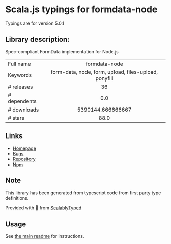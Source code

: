 
# Scala.js typings for formdata-node

Typings are for version 5.0.1

## Library description:
Spec-compliant FormData implementation for Node.js

|                    |                 |
| ------------------ | :-------------: |
| Full name          | formdata-node |
| Keywords           | form-data, node, form, upload, files-upload, ponyfill |
| # releases         | 36 |
| # dependents       | 0.0 |
| # downloads        | 5390144.666666667 |
| # stars            | 88.0 |

## Links
- [Homepage](https://github.com/octet-stream/form-data#readme)
- [Bugs](https://github.com/octet-stream/form-data/issues)
- [Repository](https://github.com/octet-stream/form-data)
- [Npm](https://www.npmjs.com/package/formdata-node)
    


## Note
This library has been generated from typescript code from first party type definitions.

Provided with :purple_heart: from [ScalablyTyped](https://github.com/oyvindberg/ScalablyTyped)

## Usage
See [the main readme](../../readme.md) for instructions.


